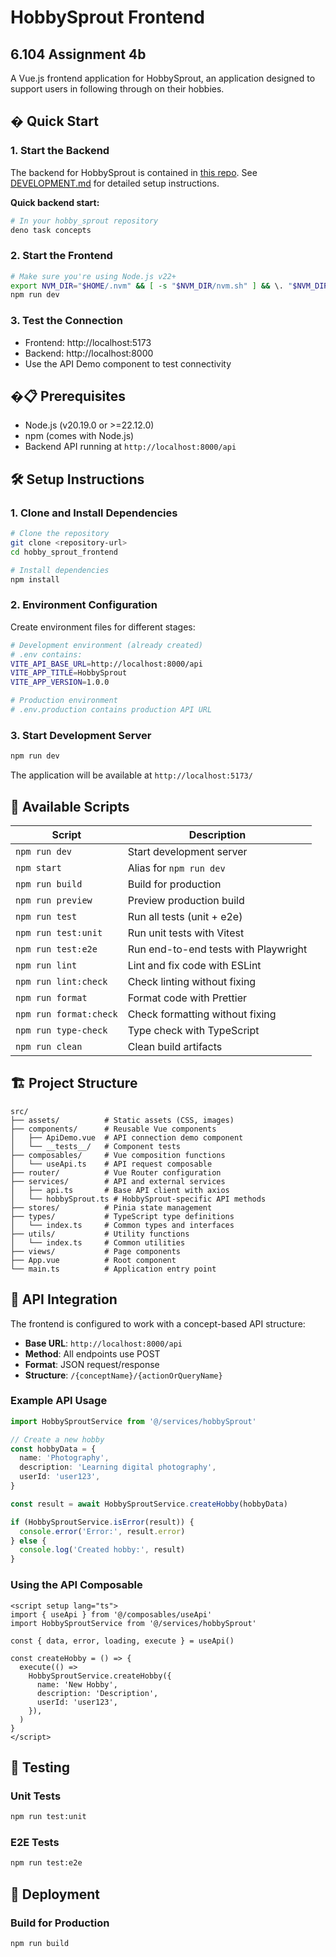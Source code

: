 # HobbySprout Frontend
## 6.104 Assignment 4b

A Vue.js frontend application for HobbySprout, an application designed to support users in following through on their hobbies.

## � Quick Start

### 1. Start the Backend

The backend for HobbySprout is contained in [this repo](https://github.com/gloriapul/hobby_sprout/tree/main). See [DEVELOPMENT.md](DEVELOPMENT.md) for detailed setup instructions.

**Quick backend start:**

```bash
# In your hobby_sprout repository
deno task concepts
```

### 2. Start the Frontend

```bash
# Make sure you're using Node.js v22+
export NVM_DIR="$HOME/.nvm" && [ -s "$NVM_DIR/nvm.sh" ] && \. "$NVM_DIR/nvm.sh"
npm run dev
```

### 3. Test the Connection

- Frontend: http://localhost:5173
- Backend: http://localhost:8000
- Use the API Demo component to test connectivity

## �📋 Prerequisites

- Node.js (v20.19.0 or >=22.12.0)
- npm (comes with Node.js)
- Backend API running at `http://localhost:8000/api`

## 🛠️ Setup Instructions

### 1. Clone and Install Dependencies

```bash
# Clone the repository
git clone <repository-url>
cd hobby_sprout_frontend

# Install dependencies
npm install
```

### 2. Environment Configuration

Create environment files for different stages:

```bash
# Development environment (already created)
# .env contains:
VITE_API_BASE_URL=http://localhost:8000/api
VITE_APP_TITLE=HobbySprout
VITE_APP_VERSION=1.0.0

# Production environment
# .env.production contains production API URL
```

### 3. Start Development Server

```bash
npm run dev
```

The application will be available at `http://localhost:5173/`

## 📖 Available Scripts

| Script                 | Description                          |
| ---------------------- | ------------------------------------ |
| `npm run dev`          | Start development server             |
| `npm start`            | Alias for `npm run dev`              |
| `npm run build`        | Build for production                 |
| `npm run preview`      | Preview production build             |
| `npm run test`         | Run all tests (unit + e2e)           |
| `npm run test:unit`    | Run unit tests with Vitest           |
| `npm run test:e2e`     | Run end-to-end tests with Playwright |
| `npm run lint`         | Lint and fix code with ESLint        |
| `npm run lint:check`   | Check linting without fixing         |
| `npm run format`       | Format code with Prettier            |
| `npm run format:check` | Check formatting without fixing      |
| `npm run type-check`   | Type check with TypeScript           |
| `npm run clean`        | Clean build artifacts                |

## 🏗️ Project Structure

```
src/
├── assets/          # Static assets (CSS, images)
├── components/      # Reusable Vue components
│   ├── ApiDemo.vue  # API connection demo component
│   └── __tests__/   # Component tests
├── composables/     # Vue composition functions
│   └── useApi.ts    # API request composable
├── router/          # Vue Router configuration
├── services/        # API and external services
│   ├── api.ts       # Base API client with axios
│   └── hobbySprout.ts # HobbySprout-specific API methods
├── stores/          # Pinia state management
├── types/           # TypeScript type definitions
│   └── index.ts     # Common types and interfaces
├── utils/           # Utility functions
│   └── index.ts     # Common utilities
├── views/           # Page components
├── App.vue          # Root component
└── main.ts          # Application entry point
```

## 🔌 API Integration

The frontend is configured to work with a concept-based API structure:

- **Base URL**: `http://localhost:8000/api`
- **Method**: All endpoints use POST
- **Format**: JSON request/response
- **Structure**: `/{conceptName}/{actionOrQueryName}`

### Example API Usage

```typescript
import HobbySproutService from '@/services/hobbySprout'

// Create a new hobby
const hobbyData = {
  name: 'Photography',
  description: 'Learning digital photography',
  userId: 'user123',
}

const result = await HobbySproutService.createHobby(hobbyData)

if (HobbySproutService.isError(result)) {
  console.error('Error:', result.error)
} else {
  console.log('Created hobby:', result)
}
```

### Using the API Composable

```vue
<script setup lang="ts">
import { useApi } from '@/composables/useApi'
import HobbySproutService from '@/services/hobbySprout'

const { data, error, loading, execute } = useApi()

const createHobby = () => {
  execute(() =>
    HobbySproutService.createHobby({
      name: 'New Hobby',
      description: 'Description',
      userId: 'user123',
    }),
  )
}
</script>
```

## 🧪 Testing

### Unit Tests

```bash
npm run test:unit
```

### E2E Tests

```bash
npm run test:e2e
```

## 🚀 Deployment

### Build for Production

```bash
npm run build
```
